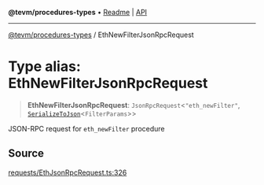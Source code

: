 **@tevm/procedures-types** • [Readme](../README.md) \| [API](../globals.md)

***

[@tevm/procedures-types](../README.md) / EthNewFilterJsonRpcRequest

# Type alias: EthNewFilterJsonRpcRequest

> **EthNewFilterJsonRpcRequest**: `JsonRpcRequest`\<`"eth_newFilter"`, [`SerializeToJson`](SerializeToJson.md)\<`FilterParams`\>\>

JSON-RPC request for `eth_newFilter` procedure

## Source

[requests/EthJsonRpcRequest.ts:326](https://github.com/evmts/tevm-monorepo/blob/main/packages/procedures-types/src/requests/EthJsonRpcRequest.ts#L326)
